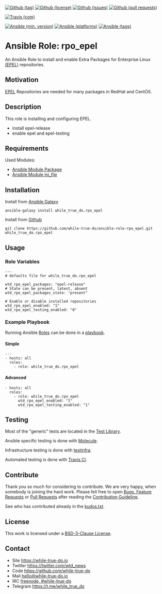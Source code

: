 <!--
name: README.md
description: This file contains important information for the repository.
author: while-true-do.io
contact: hello@while-true-do.io
license: BSD-3-Clause
-->

<!-- github shields -->
[![Github (tag)](https://img.shields.io/github/tag/while-true-do/ansible-role-rpo_epel.svg)](https://github.com/while-true-do/ansible-role-rpo_epel/tags)
[![Github (license)](https://img.shields.io/github/license/while-true-do/ansible-role-rpo_epel.svg)](https://github.com/while-true-do/ansible-role-rpo_epel/blob/master/LICENSE)
[![Github (issues)](https://img.shields.io/github/issues/while-true-do/ansible-role-rpo_epel.svg)](https://github.com/while-true-do/ansible-role-rpo_epel/issues)
[![Github (pull requests)](https://img.shields.io/github/issues-pr/while-true-do/ansible-role-rpo_epel.svg)](https://github.com/while-true-do/ansible-role-rpo_epel/pulls)
<!-- travis shields -->
[![Travis (com)](https://img.shields.io/travis/com/while-true-do/ansible-role-rpo_epel.svg)](https://travis-ci.com/while-true-do/ansible-role-rpo_epel)
<!-- ansible shields -->
[![Ansible (min. version)](https://img.shields.io/badge/dynamic/yaml.svg?label=Min.%20Ansible%20Version&url=https%3A%2F%2Fraw.githubusercontent.com%2Fwhile-true-do%2Fansible-role-rpo_epel%2Fmaster%2Fmeta%2Fmain.yml&query=%24.galaxy_info.min_ansible_version&colorB=black)](https://galaxy.ansible.com/while_true_do/rpo_epel)
[![Ansible (platforms)](https://img.shields.io/badge/dynamic/yaml.svg?label=Supported%20OS&url=https%3A%2F%2Fraw.githubusercontent.com%2Fwhile-true-do%2Fansible-role-rpo_epel%2Fmaster%2Fmeta%2Fmain.yml&query=galaxy_info.platforms%5B*%5D.name&colorB=black)](https://galaxy.ansible.com/while_true_do/rpo_epel)
[![Ansible (tags)](https://img.shields.io/badge/dynamic/yaml.svg?label=Galaxy%20Tags&url=https%3A%2F%2Fraw.githubusercontent.com%2Fwhile-true-do%2Fansible-role-rpo_epel%2Fmaster%2Fmeta%2Fmain.yml&query=%24.galaxy_info.galaxy_tags%5B*%5D&colorB=black)](https://galaxy.ansible.com/while_true_do/rpo_epel)

# Ansible Role: rpo_epel

An Ansible Role to install and enable Extra Packages for Enterprise Linux 
[(EPEL)](https://fedoraproject.org/wiki/EPEL) repositories.

## Motivation

[EPEL](https://fedoraproject.org/wiki/EPEL) Repositories are needed for many
packages in RedHat and CentOS.

## Description

This role is installing and configuring EPEL.

-   install epel-release
-   enable epel and epel-testing

## Requirements

Used Modules:

-   [Ansible Module Package](https://docs.ansible.com/ansible/latest/modules/package_module.html)
-   [Ansible Module ini_file](https://docs.ansible.com/ansible/latest/modules/ini_file_module.html)

## Installation

Install from [Ansible Galaxy](https://galaxy.ansible.com/while_true_do/rpo_epel)
```
ansible-galaxy install while_true_do.rpo_epel
```

Install from [Github](https://github.com/while-true-do/ansible-role-rpo_epel)
```
git clone https://github.com/while-true-do/ansible-role-rpo_epel.git while_true_do.rpo_epel
```

## Usage

### Role Variables

```
---
# defaults file for while_true_do.rpo_epel

wtd_rpo_epel_packages: "epel-release"
# State can be present, latest, absent
wtd_rpo_epel_packages_state: "present"

# Enable or disable installed repositories
wtd_rpo_epel_enabled: "1"
wtd_rpo_epel_testing_enabled: "0"
```

### Example Playbook

Running Ansible
[Roles](https://docs.ansible.com/ansible/latest/user_guide/playbooks_reuse_roles.html)
can be done in a
[playbook](https://docs.ansible.com/ansible/latest/user_guide/playbooks_intro.html).

#### Simple

```
---
- hosts: all
  roles:
    - role: while_true_do.rpo_epel
```

#### Advanced

```
- hosts: all
  roles:
    - role: while_true_do.rpo_epel
      wtd_rpo_epel_enabled: "1"
      wtd_rpo_epel_testing_enabled: "1"
```

## Testing

Most of the "generic" tests are located in the
[Test Library](https://github.com/while-true-do/test-library).

Ansible specific testing is done with
[Molecule](https://molecule.readthedocs.io/en/stable/).

Infrastructure testing is done with
[testinfra](https://testinfra.readthedocs.io/en/stable/).

Automated testing is done with [Travis CI](https://travis-ci.com).

## Contribute

Thank you so much for considering to contribute. We are very happy, when somebody
is joining the hard work. Please fell free to open
[Bugs, Feature Requests](https://github.com/while-true-do/ansible-role-rpo_epel/issues)
or [Pull Requests](https://github.com/while-true-do/ansible-role-rpo_epel/pulls) after
reading the [Contribution Guideline](https://github.com/while-true-do/doc-library/blob/master/docs/CONTRIBUTING.md).

See who has contributed already in the [kudos.txt](./kudos.txt).

## License

This work is licensed under a [BSD-3-Clause License](https://opensource.org/licenses/BSD-3-Clause).

## Contact

-   Site <https://while-true-do.io>
-   Twitter <https://twitter.com/wtd_news>
-   Code <https://github.com/while-true-do>
-   Mail [hello@while-true-do.io](mailto:hello@while-true-do.io)
-   IRC [freenode, #while-true-do](https://webchat.freenode.net/?channels=while-true-do)
-   Telegram <https://t.me/while_true_do>

